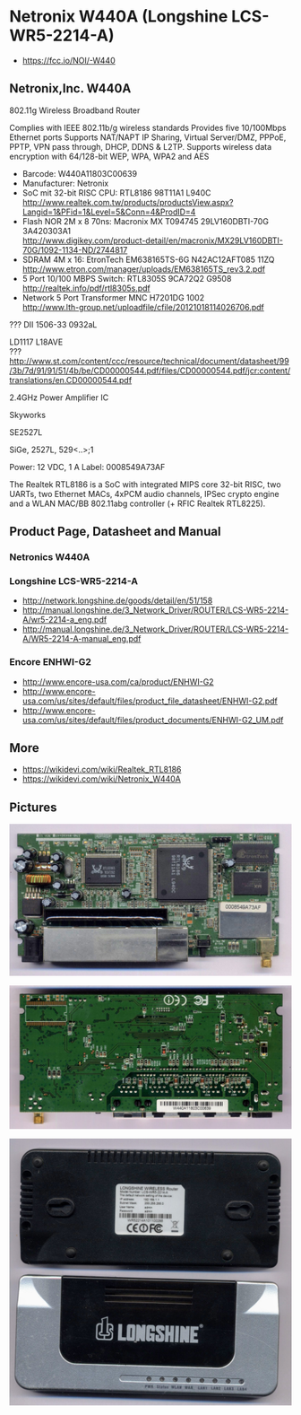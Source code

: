 # Netronix W440A (Longshine LCS-WR5-2214-A)

* https://fcc.io/NOI/-W440

## Netronix,Inc. W440A
802.11g Wireless Broadband Router

Complies with IEEE 802.11b/g wireless standards 
Provides five 10/100Mbps Ethernet ports 
Supports NAT/NAPT IP Sharing, Virtual Server/DMZ,
PPPoE, PPTP, VPN pass through, DHCP, DDNS & L2TP. 
Supports wireless data encryption with 64/128-bit WEP,
WPA, WPA2 and AES

* Barcode: W440A11803C00639
* Manufacturer: Netronix
* SoC mit 32-bit RISC CPU: RTL8186 98T11A1 L940C  
  http://www.realtek.com.tw/products/productsView.aspx?Langid=1&PFid=1&Level=5&Conn=4&ProdID=4
* Flash NOR 2M x 8 70ns: Macronix MX T094745 29LV160DBTI-70G 3A420303A1   
  http://www.digikey.com/product-detail/en/macronix/MX29LV160DBTI-70G/1092-1134-ND/2744817  
* SDRAM 4M x 16: EtronTech EM638165TS-6G N42AC12AFT085 11ZQ
  http://www.etron.com/manager/uploads/EM638165TS_rev3.2.pdf
* 5 Port 10/100 MBPS Switch: RTL8305S 9CA72Q2 G9508  
  http://realtek.info/pdf/rtl8305s.pdf
* Network 5 Port Transformer MNC H7201DG 1002  
  http://www.lth-group.net/uploadfile/cfile/20121018114026706.pdf
  

??? DII 1506-33 0932aL

LD1117 L18AVE  
  ???  http://www.st.com/content/ccc/resource/technical/document/datasheet/99/3b/7d/91/91/51/4b/be/CD00000544.pdf/files/CD00000544.pdf/jcr:content/translations/en.CD00000544.pdf

2.4GHz Power Amplifier IC

Skyworks

SE2527L

SiGe, 2527L, 529<..>;1




Power: 12 VDC, 1 A
Label: 0008549A73AF



The Realtek RTL8186 is a SoC with integrated MIPS core 32-bit RISC,
two UARTs, two Ethernet MACs, 4xPCM audio channels, IPSec crypto engine
and a WLAN MAC/BB 802.11abg controller (+ RFIC Realtek RTL8225).



## Product Page, Datasheet and Manual

### Netronics W440A

### Longshine LCS-WR5-2214-A

* http://network.longshine.de/goods/detail/en/51/158
* http://manual.longshine.de/3_Network_Driver/ROUTER/LCS-WR5-2214-A/wr5-2214-a_eng.pdf
* http://manual.longshine.de/3_Network_Driver/ROUTER/LCS-WR5-2214-A/WR5-2214-A-manual_eng.pdf

### Encore ENHWI-G2

* http://www.encore-usa.com/ca/product/ENHWI-G2
* http://www.encore-usa.com/us/sites/default/files/product_file_datasheet/ENHWI-G2.pdf
* http://www.encore-usa.com/us/sites/default/files/product_documents/ENHWI-G2_UM.pdf

## More

* https://wikidevi.com/wiki/Realtek_RTL8186
* https://wikidevi.com/wiki/Netronix_W440A

## Pictures

![alt text](https://github.com/kordewiner/netronix-w440a/blob/master/netronix-w440a-pcb-front.jpg "PCB front")

![alt text](https://github.com/kordewiner/netronix-w440a/blob/master/netronix-w440a-pcb-back.jpg "PCB back")

![alt text](https://github.com/kordewiner/netronix-w440a/blob/master/netronix-w440a-longshine.jpg "Longshine")
